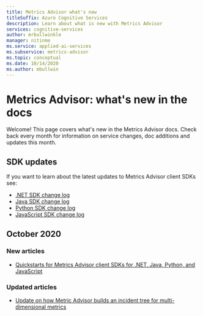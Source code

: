 ```yaml
---
title: Metrics Advisor what's new
titleSuffix: Azure Cognitive Services
description: Learn about what is new with Metrics Advisor
services: cognitive-services
author: mrbullwinkle
manager: nitinme
ms.service: applied-ai-services
ms.subservice: metrics-advisor
ms.topic: conceptual
ms.date: 10/14/2020
ms.author: mbullwin
---
```


# Metrics Advisor: what's new in the docs

Welcome! This page covers what's new in the Metrics Advisor docs. Check back every month for information on service changes, doc additions and updates this month.

## SDK updates

If you want to learn about the latest updates to Metrics Advisor client SDKs see: 

* [.NET SDK change log](https://github.com/Azure/azure-sdk-for-net/blob/master/sdk/metricsadvisor/Azure.AI.MetricsAdvisor/CHANGELOG.md)
* [Java SDK change log ](https://github.com/Azure/azure-sdk-for-java/blob/master/sdk/metricsadvisor/azure-ai-metricsadvisor/CHANGELOG.md)
* [Python SDK change log](https://github.com/Azure/azure-sdk-for-python/blob/master/sdk/metricsadvisor/azure-ai-metricsadvisor/CHANGELOG.md)
* [JavaScript SDK change log](https://github.com/Azure/azure-sdk-for-js/blob/master/sdk/metricsadvisor/ai-metrics-advisor/CHANGELOG.md)

## October 2020

### New articles

* [Quickstarts for Metrics Advisor client SDKs for .NET, Java, Python, and JavaScript](quickstarts/rest-api-and-client-library.md)

### Updated articles

* [Update on how Metric Advisor builds an incident tree for multi-dimensional metrics](faq.md#how-does-metric-advisor-build-an-incident-tree-for-multi-dimensional-metrics)
